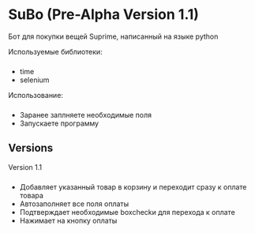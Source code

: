 SuBo (Pre-Alpha Version 1.1)
================
Бот для покупки вещей Suprime, написанный на языке python

Используемые библиотеки:
###
* time
* selenium


Использование:
###
* Заранее заплняете необходимые поля
* Запускаете программу

Versions
--------------
Version 1.1
###
* Добавляет указанный товар в корзину и переходит сразу к оплате товара
* Автозаполняет все поля оплаты
* Подтверждает необходимые boxcheckи для перехода к оплате
* Нажимает на кнопку оплаты
